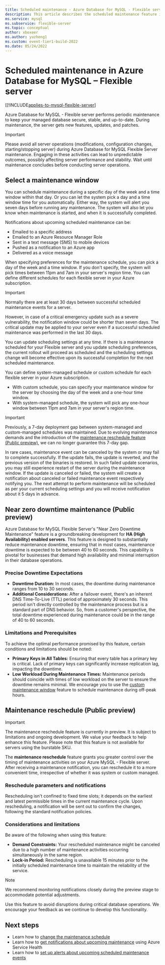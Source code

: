```yaml
---
title: Scheduled maintenance - Azure Database for MySQL - Flexible server
description: This article describes the scheduled maintenance feature in Azure Database for MySQL - Flexible server.
ms.service: mysql
ms.subservice: flexible-server
ms.topic: conceptual
author: xboxeer
ms.author: yuzheng1
ms.custom: event-tier1-build-2022
ms.date: 05/24/2022
---
```


# Scheduled maintenance in Azure Database for MySQL – Flexible server

[[!INCLUDE[applies-to-mysql-flexible-server](../includes/applies-to-mysql-flexible-server.md)]

Azure Database for MySQL - Flexible server performs periodic maintenance to keep your managed database secure, stable, and up-to-date. During maintenance, the server gets new features, updates, and patches.
> [!IMPORTANT]
> Please avoid all server operations (modifications, configuration changes, starting/stopping server) during Azure Database for MySQL Flexible Server maintenance. Engaging in these activities can lead to unpredictable outcomes, possibly affecting server performance and stability. Wait until maintenance concludes before conducting server operations.

## Select a maintenance window

You can schedule maintenance during a specific day of the week and a time window within that day. Or you can let the system pick a day and a time window time for you automatically. Either way, the system will alert you seven days before running any maintenance. The system will also let you know when maintenance is started, and when it is successfully completed.

Notifications about upcoming scheduled maintenance can be:

* Emailed to a specific address
* Emailed to an Azure Resource Manager Role
* Sent in a text message (SMS) to mobile devices
* Pushed as a notification to an Azure app
* Delivered as a voice message

When specifying preferences for the maintenance schedule, you can pick a day of the week and a time window. If you don't specify, the system will pick times between 11pm and 7am in your server's region time. You can define different schedules for each flexible server in your Azure subscription.

> [!IMPORTANT]
> Normally there are at least 30 days between successful scheduled maintenance events for a server.
>
> However, in case of a critical emergency update such as a severe vulnerability, the notification window could be shorter than seven days. The critical update may be applied to your server even if a successful scheduled maintenance was performed in the last 30 days.

You can update scheduling settings at any time. If there is a maintenance scheduled for your Flexible server and you update scheduling preferences, the current rollout will proceed as scheduled and the scheduling settings change will become effective upon its successful completion for the next scheduled maintenance.

You can define system-managed schedule or custom schedule for each flexible server in your Azure subscription.
* With custom schedule, you can specify your maintenance window for the server by choosing the day of the week and a one-hour time window.
* With system-managed schedule, the system will pick any one-hour window between 11pm and 7am in your server's region time.

> [!IMPORTANT]
> Previously, a 7-day deployment gap between system-managed and custom-managed schedules was maintained. Due to evolving maintenance demands and the introduction of the [maintenance reschedule feature (Public preview)](#maintenance-reschedule-public-preview), we can no longer guarantee this 7-day gap.

In rare cases, maintenance event can be canceled by the system or may fail to complete successfully. If the update fails, the update is reverted, and the previous version of the binaries is restored. In such failed update scenarios, you may still experience restart of the server during the maintenance window. If the update is canceled or failed, the system will create a notification about canceled or failed maintenance event respectively notifying you. The next attempt to perform maintenance will be scheduled as per your current scheduling settings and you will receive notification about it 5 days in advance.

## Near zero downtime maintenance (Public preview) ##

Azure Database for MySQL Flexible Server's "Near Zero Downtime Maintenance" feature is a groundbreaking development for **HA (High Availability) enabled servers**. This feature is designed to substantially reduce maintenance downtime, ensuring that in most cases, maintenance downtime is expected to be between 40 to 60 seconds. This capability is pivotal for businesses that demand high availability and minimal interruption in their database operations.

### Precise Downtime Expectations ###
 - **Downtime Duration:** In most cases, the downtime during maintenance ranges from 10 to 30 seconds.
 - **Additional Considerations:** After a failover event, there's an inherent DNS Time-To-Live (TTL) period of approximately 30 seconds. This period isn't directly controlled by the maintenance process but is a standard part of DNS behavior. So, from a customer's perspective, the total downtime experienced during maintenance could be in the range of 40 to 60 seconds.

### Limitations and Prerequisites ###
To achieve the optimal performance promised by this feature, certain conditions and limitations should be noted:

 - **Primary Keys in All Tables:** Ensuring that every table has a primary key is critical. Lack of primary keys can significantly increase replication lag, impacting the downtime.
 - **Low Workload During Maintenance Times:** Maintenance periods should coincide with times of low workload on the server to ensure the downtime remains minimal. We encourage you to use the [custom maintenance window](how-to-maintenance-portal.md/#specify-maintenance-schedule-options) feature to schedule maintenance during off-peak hours.

## Maintenance reschedule (Public preview)

> [!IMPORTANT]
> The maintenance reschedule feature is currently in preview. It is subject to limitations and ongoing development. We value your feedback to help enhance this feature. Please note that this feature is not available for servers using the burstable SKU.

The **maintenance reschedule** feature grants you greater control over the timing of maintenance activities on your Azure MySQL - Flexible server. After receiving a maintenance notification, you can reschedule it to a more convenient time, irrespective of whether it was system or custom managed.

### Reschedule parameters and notifications

Rescheduling isn't confined to fixed time slots; it depends on the earliest and latest permissible times in the current maintenance cycle. Upon rescheduling, a notification will be sent out to confirm the changes, following the standard notification policies.

### Considerations and limitations

Be aware of the following when using this feature:

- **Demand Constraints:** Your rescheduled maintenance might be canceled due to a high number of maintenance activities occurring simultaneously in the same region.
- **Lock-in Period:** Rescheduling is unavailable 15 minutes prior to the initially scheduled maintenance time to maintain the reliability of the service.

> [!NOTE]
> We recommend monitoring notifications closely during the preview stage to accommodate potential adjustments.

Use this feature to avoid disruptions during critical database operations. We encourage your feedback as we continue to develop this functionality.


## Next steps

* Learn how to [change the maintenance schedule](how-to-maintenance-portal.md)
* Learn how to [get notifications about upcoming maintenance](../../service-health/service-notifications.md) using Azure Service Health
* Learn how to [set up alerts about upcoming scheduled maintenance events](../../service-health/resource-health-alert-monitor-guide.md)
